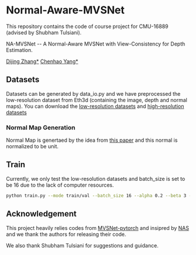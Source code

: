 # Normal-Aware-MVSNet

This repository contains the code of course project for CMU-16889 (advised by Shubham Tulsiani).

NA-MVSNet -- A Normal-Aware MVSNet with View-Consistency for Depth Estimation.

[Dijing Zhang*](https://github.com/dijingzhang)
[Chenhao Yang*](https://github.com/afiretony)

## Datasets

Datasets can be generated by data_io.py and we have preprocessed the low-resolution dataset from Eth3d (containing the image, depth and normal maps). You can download the [low-resolution datasets](https://drive.google.com/file/d/1NeWTiVFUkP1IaL9qxazTA1LVqk1w0_lC/view?usp=sharing) and [high-resolution datasets](https://cmu.box.com/s/mk4w3tspxrn49r2fzbr3x98pi3g2v60f)

### Normal Map Generation
Normal Map is genertaed by the idea from [this paper](https://ieeexplore.ieee.org/stamp/stamp.jsp?tp=&arnumber=7335535) and this normal is normalized to be unit.

## Train

Currently, we only test the low-resolution datasets and batch_size is set to be 16 due to the lack of computer resources.

```bash
python train.py --mode train/val --batch_size 16 --alpha 0.2 --beta 3 --gamma 0.2
```

## Acknowledgement
This project heavily relies codes from [MVSNet-pytorch](https://github.com/xy-guo/MVSNet_pytorch) and insipred by [NAS](https://github.com/udaykusupati/Normal-Assisted-Stereo) and we thank the authors for releasing their code.

We also thank Shubham Tulsiani for suggestions and guidance.
